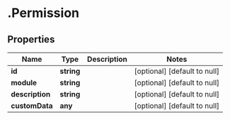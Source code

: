 # .Permission

## Properties
Name | Type | Description | Notes
------------ | ------------- | ------------- | -------------
**id** | **string** |  | [optional] [default to null]
**module** | **string** |  | [optional] [default to null]
**description** | **string** |  | [optional] [default to null]
**customData** | **any** |  | [optional] [default to null]


